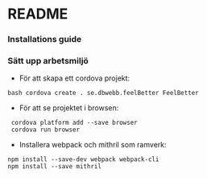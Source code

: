 README
========

### Installations guide ###

### Sätt upp arbetsmiljö

- För att skapa ett cordova projekt:

```
bash cordova create . se.dbwebb.feelBetter FeelBetter
```

- För att se projektet i browsen:

```
 cordova platform add --save browser
 cordova run browser
```

- Installera webpack och mithril som ramverk:

```
npm install --save-dev webpack webpack-cli
npm install --save mithril
```
